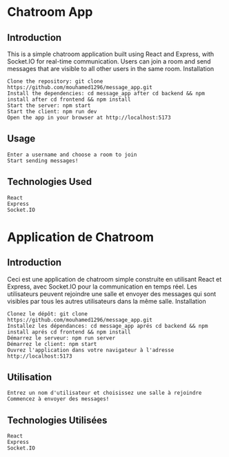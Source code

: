 # Chatroom App

## Introduction

This is a simple chatroom application built using React and Express, with Socket.IO for real-time communication. Users can join a room and send messages that are visible to all other users in the same room.
Installation

    Clone the repository: git clone https://github.com/mouhamed1296/message_app.git
    Install the dependencies: cd message_app after cd backend && npm install after cd frontend && npm install
    Start the server: npm start
    Start the client: npm run dev
    Open the app in your browser at http://localhost:5173

## Usage

    Enter a username and choose a room to join
    Start sending messages!

## Technologies Used

    React
    Express
    Socket.IO

# Application de Chatroom

## Introduction

Ceci est une application de chatroom simple construite en utilisant React et Express, avec Socket.IO pour la communication en temps réel. Les utilisateurs peuvent rejoindre une salle et envoyer des messages qui sont visibles par tous les autres utilisateurs dans la même salle.
Installation

    Clonez le dépôt: git clone https://github.com/mouhamed1296/message_app.git
    Installez les dépendances: cd message_app aprés cd backend && npm install aprés cd frontend && npm install
    Démarrez le serveur: npm run server
    Démarrez le client: npm start
    Ouvrez l'application dans votre navigateur à l'adresse http://localhost:5173

## Utilisation

    Entrez un nom d'utilisateur et choisissez une salle à rejoindre
    Commencez à envoyer des messages!

## Technologies Utilisées

    React
    Express
    Socket.IO